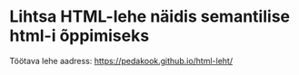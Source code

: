 # Lihtsa HTML-lehe näidis semantilise html-i õppimiseks
Töötava lehe aadress: https://pedakook.github.io/html-leht/
